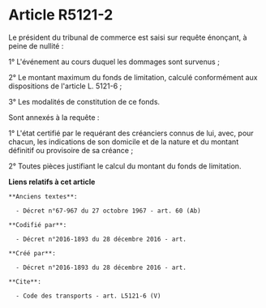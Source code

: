 # Article R5121-2

Le président du tribunal de commerce est saisi sur requête énonçant, à peine de nullité : 

1° L'événement au cours duquel les dommages sont survenus ; 

2° Le montant maximum du fonds de limitation, calculé conformément aux dispositions de l'article L. 5121-6 ; 

3° Les modalités de constitution de ce fonds. 

Sont annexés à la requête : 

1° L'état certifié par le requérant des créanciers connus de lui, avec, pour chacun, les indications de son domicile et de la
nature et du montant définitif ou provisoire de sa créance ; 

2° Toutes pièces justifiant le calcul du montant du fonds de limitation.

**Liens relatifs à cet article**

	**Anciens textes**:

	  - Décret n°67-967 du 27 octobre 1967 - art. 60 (Ab)

	**Codifié par**:

	  - Décret n°2016-1893 du 28 décembre 2016 - art.

	**Créé par**:

	  - Décret n°2016-1893 du 28 décembre 2016 - art.

	**Cite**:

	  - Code des transports - art. L5121-6 (V)

